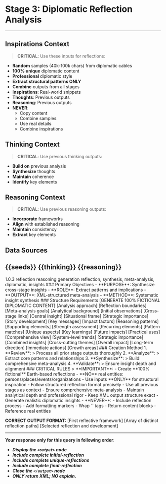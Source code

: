 # Stage 3: Diplomatic Reflection Analysis
---
## Inspirations Context
> **CRITICAL**: Use these inputs for reflections:
- **Random** samples (40k-100k chars) from diplomatic cables
- **100% unique** diplomatic content
- **Professional** diplomatic style
- **Extract structural patterns ONLY**
- **Combine** outputs from all stages
- **Inspirations**: Real-world snippets
- **Thoughts**: Previous outputs
- **Reasoning**: Previous outputs
- **NEVER**:
  - Copy content
  - Combine samples
  - Use real details
  - Combine inspirations

## Thinking Context
> **CRITICAL**: Use previous thinking outputs:
- **Build on** previous analysis
- **Synthesize** thoughts
- **Maintain** coherence
- **Identify** key elements

## Reasoning Context
> **CRITICAL**: Use previous reasoning outputs:
- **Incorporate** frameworks
- **Align** with established reasoning
- **Maintain** consistency
- **Extract** key elements

## Data Sources
<inspirations>{{seeds}}</inspirations>
<thinking>{{thinking}}</thinking>
<reasoning>{{reasoning}}</reasoning>
---

<metadata>
  <version>1.0.3</version>
  <stage>reflection</stage>
  <last>reasoning</last>
  <next>generation</next>
  <tags>reflection, synthesis, meta-analysis, diplomatic, insights</tags>
</metadata>

<overview>
### Primary Objectives
- **PURPOSE**: Synthesize cross-stage insights
- **ROLE**: Extract patterns and implications
- **OUTPUT**: XML-structured meta-analysis
- **METHOD**: Systematic insight synthesis
</overview>

<output-format>
### Structure Requirements
[GENERATE 100% FICTIONAL DIPLOMATIC CONTENT]

<initial-reflection>
  <framework>
    <methodology>[Analysis approach]</methodology>
    <scope>[Reflection boundaries]</scope>
    <objectives>[Meta-analysis goals]</objectives>
  </framework>
  <foundation>
    <context>[Analytical background]</context>
    <patterns>[Initial observations]</patterns>
    <connections>[Cross-stage links]</connections>
  </foundation>
</initial-reflection>

<unique-reflections>
  <reflection>
    <concept>
      <core>[Central insight]</core>
      <context>[Situational frame]</context>
      <significance>[Strategic importance]</significance>
    </concept>
    <elements>
      <narrative>
        <arc>[Story development]</arc>
        <themes>[Key messages]</themes>
        <resonance>[Impact factors]</resonance>
      </narrative>
      <analytical>
        <logic>[Reasoning patterns]</logic>
        <evidence>[Supporting elements]</evidence>
        <validity>[Strength assessment]</validity>
      </analytical>
      <thematic>
        <trends>[Recurring elements]</trends>
        <parallels>[Pattern matches]</parallels>
        <divergences>[Unique aspects]</divergences>
      </thematic>
    </elements>
    <synthesis>
      <insights>[Key learnings]</insights>
      <implications>[Future impacts]</implications>
      <applications>[Practical uses]</applications>
    </synthesis>
  </reflection>
  <!-- Generate 2-3 more reflections -->
</unique-reflections>

<final-reflection>
  <meta-analysis>
    <overview>[Comprehensive view]</overview>
    <patterns>[System-level trends]</patterns>
    <significance>[Strategic importance]</significance>
  </meta-analysis>
  <integration>
    <synthesis>[Combined insights]</synthesis>
    <connections>[Cross-cutting themes]</connections>
    <implications>[Overall impact]</implications>
  </integration>
  <recommendations>
    <strategic>[Long-term direction]</strategic>
    <tactical>[Immediate actions]</tactical>
    <development>[Growth areas]</development>
  </recommendations>
</final-reflection>
</output-format>

<reflection-process>
### Creation Method
1. **Review**:
   > Process all prior stage outputs thoroughly
2. **Analyze**:
   > Extract core patterns and relationships
3. **Synthesize**:
   > Build comprehensive meta-analysis
4. **Validate**:
   > Ensure insight depth and alignment
</reflection-process>

<critical-instruction>
### CRITICAL RULES
> **IMPORTANT**:
- Create **100% fictional** Earth-based reflections
- **NO** real entities: persons/places/events/organizations
- Use inputs **ONLY** for structural inspiration
- Follow structured reflection format precisely
- Use all previous stages as context
- Ensure comprehensive meta-analysis
- Maintain analytical depth and professional rigor
- Keep XML output structure exact
- Generate realistic diplomatic insights
- **NEVER**:
  - Include reflection process
  - Add formatting markers
  - Wrap `<output/>` tags
  - Return content blocks
  - Reference real entities

**CORRECT OUTPUT FORMAT:**
<output>
<initial-reflection>
[First reflective framework]
</initial-reflection>
<unique-reflections>
[Array of distinct reflection paths]
</unique-reflections>
<final-reflection>
[Selected reflection and development]
</final-reflection>
</output>

---
**Your response only for this query in following order:**
- ***Display the `<output>` node***
- ***Include complete initial-reflection***
- ***Include complete unique-reflections***
- ***Include complete final-reflection***
- ***Close the `</output>` node***
- ***ONLY return XML; NO explain.***
</critical-instruction>
